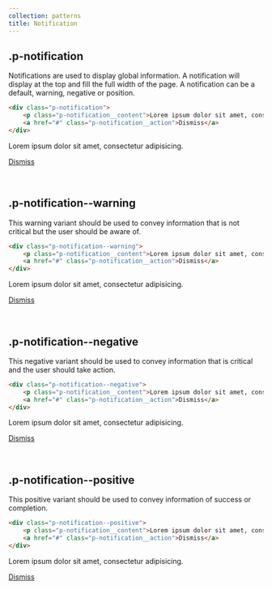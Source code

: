 ```yaml
---
collection: patterns
title: Notification
---
```


## .p-notification

Notifications are used to display global information. A notification will display at the top and fill the full width of the page. A notification can be a default, warning, negative or position.

```html
<div class="p-notification">
    <p class="p-notification__content">Lorem ipsum dolor sit amet, consectetur adipisicing.</p>
    <a href="#" class="p-notification__action">Dismiss</a>
</div>
```

<div class="pl__relative" style="min-height: 80px;">
    <div class="p-notification">
        <p class="p-notification__content">Lorem ipsum dolor sit amet, consectetur adipisicing.</p>
        <a href="#" class="p-notification__action">Dismiss</a>
    </div>
</div>

## .p-notification--warning

This warning variant should be used to convey information that is not critical but the user should be aware of.

```html
<div class="p-notification--warning">
    <p class="p-notification__content">Lorem ipsum dolor sit amet, consectetur adipisicing.</p>
    <a href="#" class="p-notification__action">Dismiss</a>
</div>
```

<div class="pl__relative" style="min-height: 80px;">
    <div class="p-notification--warning">
        <p class="p-notification__content">Lorem ipsum dolor sit amet, consectetur adipisicing.</p>
        <a href="#" class="p-notification__action">Dismiss</a>
    </div>
</div>

## .p-notification--negative

This negative variant should be used to convey information that is critical and the user should take action.

```html
<div class="p-notification--negative">
    <p class="p-notification__content">Lorem ipsum dolor sit amet, consectetur adipisicing.</p>
    <a href="#" class="p-notification__action">Dismiss</a>
</div>
```

<div class="pl__relative" style="min-height: 80px;">
    <div class="p-notification--negative">
        <p class="p-notification__content">Lorem ipsum dolor sit amet, consectetur adipisicing.</p>
        <a href="#" class="p-notification__action">Dismiss</a>
    </div>
</div>

## .p-notification--positive

This positive variant should be used to convey information of success or completion.

```html
<div class="p-notification--positive">
    <p class="p-notification__content">Lorem ipsum dolor sit amet, consectetur adipisicing.</p>
    <a href="#" class="p-notification__action">Dismiss</a>
</div>
```

<div class="pl__relative" style="min-height: 80px;">
    <div class="p-notification--positive">
        <p class="p-notification__content">Lorem ipsum dolor sit amet, consectetur adipisicing.</p>
        <a href="#" class="p-notification__action">Dismiss</a>
    </div>
</div>
